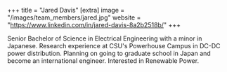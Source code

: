 +++
title = "Jared Davis"
[extra]
image = "/images/team_members/jared.jpg"
website = "https://www.linkedin.com/in/jared-davis-8a2b2518b/"
+++

Senior Bachelor of Science in Electrical Engineering with a minor in Japanese. Research experience at CSU's Powerhouse Campus in DC-DC power distribution. Planning on going to graduate school in Japan and become an international engineer. Interested in Renewable Power.

